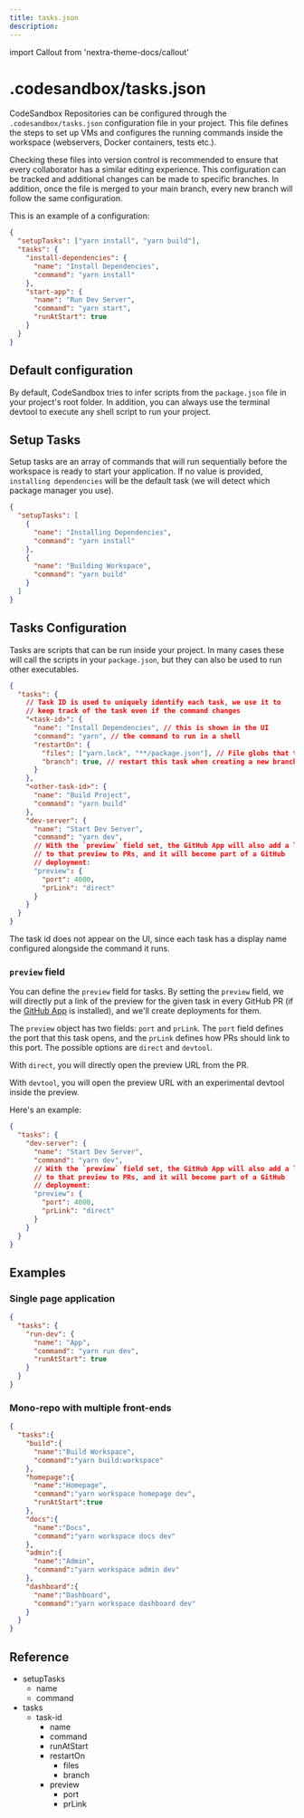 ```yaml
---
title: tasks.json
description:
---
```


import Callout from 'nextra-theme-docs/callout'

# .codesandbox/tasks.json

CodeSandbox Repositories can be configured through the `.codesandbox/tasks.json` configuration file in your project. This file defines the steps to set up VMs and configures the running commands inside the workspace (webservers, Docker containers, tests etc.).

<Callout emoji="⭑">
Checking these files into version control is recommended to ensure that every collaborator has a similar editing experience. This configuration can be tracked and additional changes can be made to specific branches. In addition, once the file is merged to your main branch, every new branch will follow the same configuration.
</Callout>

This is an example of a configuration:

```json
{
  "setupTasks": ["yarn install", "yarn build"],
  "tasks": {
    "install-dependencies": {
      "name": "Install Dependencies",
      "command": "yarn install"
    },
    "start-app": {
      "name": "Run Dev Server",
      "command": "yarn start",
      "runAtStart": true
    }
  }
}
```

## Default configuration

By default, CodeSandbox tries to infer scripts from the `package.json` file in your project's root folder. In addition, you can always use the terminal devtool to execute any shell script to run your project.

## Setup Tasks

Setup tasks are an array of commands that will run sequentially before the workspace is ready to start your application. If no value is provided, `installing dependencies` will be the default task (we will detect which package manager you use).

```json
{
  "setupTasks": [
    {
      "name": "Installing Dependencies",
      "command": "yarn install"
    },
    {
      "name": "Building Workspace",
      "command": "yarn build"
    }
  ]
}
```

## Tasks Configuration

Tasks are scripts that can be run inside your project. In many cases these will call the scripts in your `package.json`, but they can also be used to run other executables.

```json
{
  "tasks": {
    // Task ID is used to uniquely identify each task, we use it to
    // keep track of the task even if the command changes
    "<task-id>": {
      "name": "Install Dependencies", // this is shown in the UI
      "command": "yarn", // the command to run in a shell
      "restartOn": {
        "files": ["yarn.lock", "**/package.json"], // File globs that trigger this task to restart
        "branch": true, // restart this task when creating a new branch/fork
      }
    },
    "<other-task-id>": {
      "name": "Build Project",
      "command": "yarn build"
    },
    "dev-server": {
      "name": "Start Dev Server",
      "command": "yarn dev",
      // With the `preview` field set, the GitHub App will also add a link
      // to that preview to PRs, and it will become part of a GitHub
      // deployment:
      "preview": {
        "port": 4000,
        "prLink": "direct"
      }
    }
  }
}
```

The task id does not appear on the UI, since each task has a display name configured alongside the command it runs.

### `preview` field

You can define the `preview` field for tasks. By setting the `preview` field, we will directly put a link of the preview for the given task in every GitHub PR (if the [GitHub App](/learn/integrations/github-app) is installed), and we'll create deployments for them.

The `preview` object has two fields: `port` and `prLink`. The `port` field defines the port that this task opens, and the `prLink` defines how PRs should link to this port. The possible options are `direct` and `devtool`.

With `direct`, you will directly open the preview URL from the PR.

With `devtool`, you will open the preview URL with an experimental devtool inside the preview.

Here's an example:

```json
{
  "tasks": {
    "dev-server": {
      "name": "Start Dev Server",
      "command": "yarn dev",
      // With the `preview` field set, the GitHub App will also add a link
      // to that preview to PRs, and it will become part of a GitHub
      // deployment:
      "preview": {
        "port": 4000,
        "prLink": "direct"
      }
    }
  }
}
```

## Examples

### Single page application

```json
{
  "tasks": {
    "run-dev": {
      "name": "App",
      "command": "yarn run dev",
      "runAtStart": true
    }
  }
}
```

### Mono-repo with multiple front-ends

```json
{
  "tasks":{
    "build":{
      "name":"Build Workspace",
      "command":"yarn build:workspace"
    },
    "homepage":{
      "name":"Homepage",
      "command":"yarn workspace homepage dev",
      "runAtStart":true
    },
    "docs":{
      "name":"Docs",
      "command":"yarn workspace docs dev"
    },
    "admin":{
      "name":"Admin",
      "command":"yarn workspace admin dev"
    },
    "dashboard":{
      "name":"Dashboard",
      "command":"yarn workspace dashboard dev"
    }
  }
}
```

## Reference

- setupTasks
  - name
  - command
- tasks
  - task-id
    - name
    - command
    - runAtStart
    - restartOn
      - files
      - branch
    - preview
      - port
      - prLink
